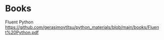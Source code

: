 # Books

Fluent Python https://github.com/gerasimovtltsu/python_materials/blob/main/books/Fluent%20Python.pdf
